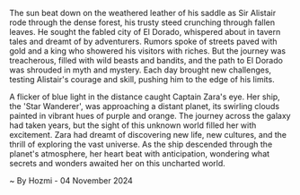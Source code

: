 
The sun beat down on the weathered leather of his saddle as Sir Alistair rode through the dense forest, his trusty steed crunching through fallen leaves. He sought the fabled city of El Dorado, whispered about in tavern tales and dreamt of by adventurers. Rumors spoke of streets paved with gold and a king who showered his visitors with riches. But the journey was treacherous, filled with wild beasts and bandits, and the path to El Dorado was shrouded in myth and mystery. Each day brought new challenges, testing Alistair's courage and skill, pushing him to the edge of his limits. 

A flicker of blue light in the distance caught Captain Zara's eye. Her ship, the 'Star Wanderer', was approaching a distant planet, its swirling clouds painted in vibrant hues of purple and orange. The journey across the galaxy had taken years, but the sight of this unknown world filled her with excitement.  Zara had dreamt of discovering new life, new cultures, and the thrill of exploring the vast universe.  As the ship descended through the planet's atmosphere, her heart beat with anticipation, wondering what secrets and wonders awaited her on this uncharted world. 

~ By Hozmi - 04 November 2024
